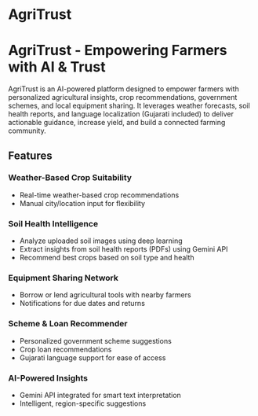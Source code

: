 # AgriTrust

# AgriTrust - Empowering Farmers with AI & Trust

AgriTrust is an AI-powered platform designed to empower farmers with personalized agricultural insights, crop recommendations, government schemes, and local equipment sharing. It leverages weather forecasts, soil health reports, and language localization (Gujarati included) to deliver actionable guidance, increase yield, and build a connected farming community.

## Features

### Weather-Based Crop Suitability
- Real-time weather-based crop recommendations
- Manual city/location input for flexibility

### Soil Health Intelligence
- Analyze uploaded soil images using deep learning
- Extract insights from soil health reports (PDFs) using Gemini API
- Recommend best crops based on soil type and health

### Equipment Sharing Network
- Borrow or lend agricultural tools with nearby farmers
- Notifications for due dates and returns

### Scheme & Loan Recommender
- Personalized government scheme suggestions
- Crop loan recommendations
- Gujarati language support for ease of access

### AI-Powered Insights
- Gemini API integrated for smart text interpretation
- Intelligent, region-specific suggestions
